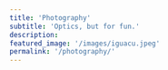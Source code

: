 ```yaml
---
title: 'Photography'
subtitle: 'Optics, but for fun.'
description: 
featured_image: '/images/iguacu.jpeg'
permalink: '/photography/'
---
```


